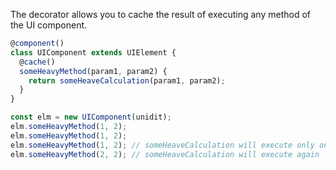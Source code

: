 The decorator allows you to cache the result of executing any method of the UI component.

```typescript
@component()
class UIComponent extends UIElement {
  @cache()
  someHeavyMethod(param1, param2) {
    return someHeaveCalculation(param1, param2);
  }
}

const elm = new UIComponent(unidit);
elm.someHeavyMethod(1, 2);
elm.someHeavyMethod(1, 2);
elm.someHeavyMethod(1, 2); // someHeaveCalculation will execute only once
elm.someHeavyMethod(2, 2); // someHeaveCalculation will execute again
```
